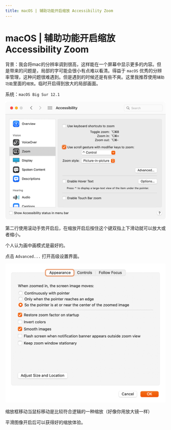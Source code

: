 ```yaml
---
title: macOS | 辅助功能开启缩放 Accessibility Zoom
---
```


# macOS | 辅助功能开启缩放 Accessibility Zoom

背景：我会将mac的分辨率调到很高，这样能在一个屏幕中显示更多的内容。但是带来的问题是，局部的字可能会很小有点难以看清。得益于 `macOS` 优秀的分辨率管理，这种问题很难遇到。但是遇到的时候还是有些不爽。这里我推荐使用`辅助功能`里面的`缩放`。临时开启得到放大的局部画面。

系统：`macOS Big Sur 12.1`

![System Preferences > Accessibility > Zoom](./images/zoom-1.png)

第二行使用滚动手势开启后，在缩放开启后按住这个键双指上下滑动就可以放大或者缩小。

个人认为画中画模式是最好的。

点击 `Advanced...` 打开高级设置界面。

![Zoom > Advanced > Appearance](./images/zoom-2.png)

缩放框移动当鼠标移动是比较符合逻辑的一种缩放（好像你用放大镜一样）

平滑图像开启后可以获得好的缩放体验。
